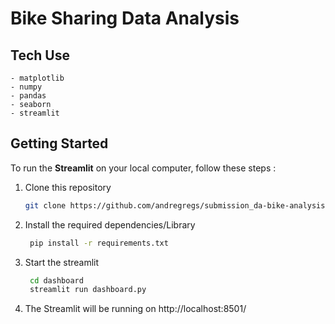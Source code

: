 # Bike Sharing Data Analysis


## Tech Use
```
- matplotlib
- numpy
- pandas
- seaborn
- streamlit
```

## Getting Started

To run the **Streamlit** on your local computer, follow these steps :

1. Clone this repository
   ```bash
   git clone https://github.com/andregregs/submission_da-bike-analysis.git
   ```
2. Install the required dependencies/Library
    ```bash
     pip install -r requirements.txt
     ```
3. Start the streamlit
    ```bash
     cd dashboard
     streamlit run dashboard.py
     ```
4. The Streamlit will be running on http://localhost:8501/